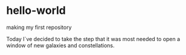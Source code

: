 # hello-world
making my first repository

Today I`ve decided to take the step that it was most needed to open a window of new galaxies and constellations.

